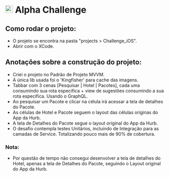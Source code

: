 # <img src="https://avatars1.githubusercontent.com/u/7063040?v=4&s=200.jpg" alt="HU" width="24" /> Alpha Challenge

## Como rodar o projeto:

- O projeto se encontra na pasta "projects > Challenge_iOS".
- Abrir com o XCode.

## Anotações sobre a construção do projeto:

- Criei o projeto no Padrão de Projeto MVVM.
- A única lib usada foi o 'Kingfisher' para cache das imagens.
- Tabbar com 3 cenas [Pesquisar | Hotel | Pacotes], cada uma consumindo sua rota especifica + view de sugestões consumindo a sua rota especifica. Usando o GraphQL.
- Ao pesquisar um Pacote e clicar na célula irá acessar a tela de detalhes do Pacote.
- As células de Hotel e Pacote seguem o layout das células originas do App da Hurb.
- A tela de Detalhes do Pacote segue o layout original do App da Hurb.
- O desafio contempla testes Unitários, incluindo de Integração para as camadas de Service. Totalizando pouco mais de 90% de cobertura.

### Nota:
- Por questão de tempo não consegui desenvolver a tela de detalhes do Hotel, apenas a tela de Detalhes do Pacote, seguindo o Layout original do App da Hurb.